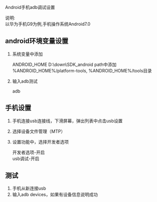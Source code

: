 Android手机adb调试设置

说明:   
以华为手机G9为例,手机操作系统Android7.0


android环境变量设置
---

1. 系统变量中添加    

	ANDROID_HOME	D:\down\SDK_android
	path中添加	%ANDROID_HOME%/platform-tools, %ANDROID_HOME%/tools目录
	
2. 输入adb测试
    
	adb

	
手机设置
---

1. 手机连接usb连接线，下滑屏幕，弹出列表中点击usb设置
2. 选择设备文件管理（MTP）   
3. 设置功能中，选择开发者选项
    
    开发者选项-开启    
    usb调试-开启    

测试
---
1. 手机从新连接usb
2. 输入adb devices，如果有设备信息说明成功

